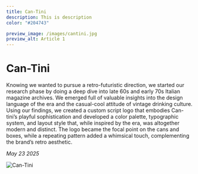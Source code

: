 ```yaml
---
title: Can-Tini
description: This is description
color: "#204743"

preview_image: /images/cantini.jpg
preview_alt: Article 1
---
```


# Can-Tini

Knowing we wanted to pursue a retro-futuristic direction, we started our research phase by doing a deep dive into late 60s and early 70s Italian magazine archives. We emerged full of valuable insights into the design language of the era and the casual-cool attitude of vintage drinking culture. Using our findings, we created a custom script logo that embodies Can-tini’s playful sophistication and developed a color palette, typographic system, and layout style that, while inspired by the era, was altogether modern and distinct. The logo became the focal point on the cans and boxes, while a repeating pattern added a whimsical touch, complementing the brand’s retro aesthetic.

_May 23 2025_

![Can-Tini](/images/cantini.jpg)

